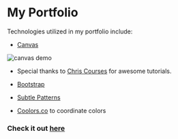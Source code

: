 # My Portfolio

Technologies utilized in my portfolio include: 

* [Canvas](https://github.com/christopher4lis/canvas-boilerplate) 

 ![canvas demo](img/canvasdemo.gif)
  * Special thanks to [Chris Courses](https://www.youtube.com/channel/UC9Yp2yz6-pwhQuPlIDV_mjA) for awesome tutorials.


* [Bootstrap](http://getbootstrap.com/)
* [Subtle Patterns](https://www.toptal.com/designers/subtlepatterns/)
* [Coolors.co](https://coolors.co/) to coordinate colors


### Check it out [here](https://cmronk.github.io/)







